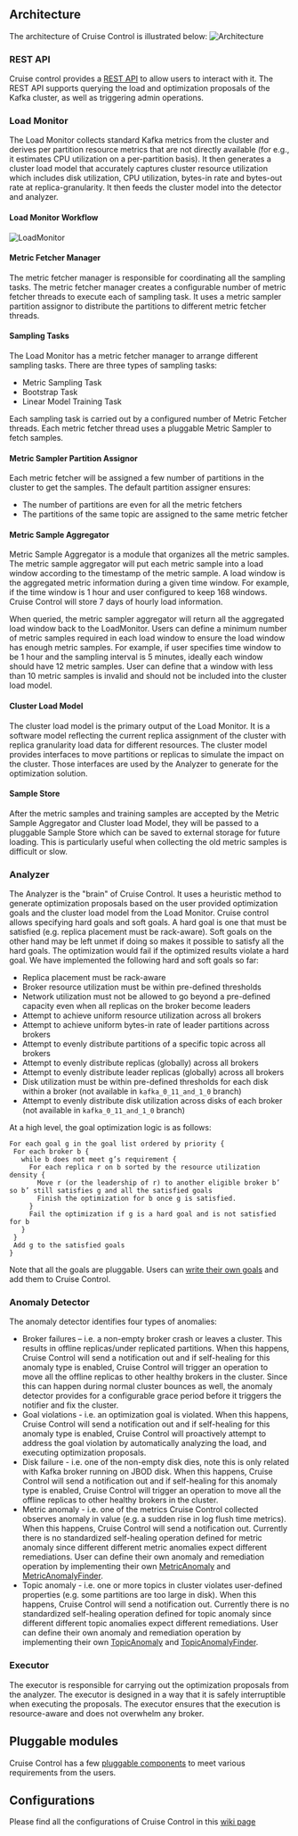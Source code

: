 ## Architecture
The architecture of Cruise Control is illustrated below:
![Architecture](https://github.com/linkedin/cruise-control/blob/migrate_to_kafka_2_4/docs/images/architecture.png)

### REST API 
Cruise control provides a [REST API](https://github.com/linkedin/cruise-control/wiki/REST-APIs) to allow users to interact with it. The REST API supports querying the load and optimization proposals of the Kafka cluster, as well as triggering admin operations. 

### Load Monitor 
The Load Monitor collects standard Kafka metrics from the cluster and derives per partition resource metrics that are not directly available (for e.g., it estimates CPU utilization on a per-partition basis). It then generates a cluster load model that accurately captures cluster resource utilization which includes disk utilization, CPU utilization, bytes-in rate and bytes-out rate at replica-granularity. It then feeds the cluster model into the detector and analyzer.

#### Load Monitor Workflow
![LoadMonitor](https://github.com/linkedin/cruise-control/blob/migrate_to_kafka_2_4/docs/images/loadMonitor.png)
#### Metric Fetcher Manager
The metric fetcher manager is responsible for coordinating all the sampling tasks. The metric fetcher manager creates a configurable number of metric fetcher threads to execute each of sampling task. It uses a metric sampler partition assignor to distribute the partitions to different metric fetcher threads.

#### Sampling Tasks
The Load Monitor has a metric fetcher manager to arrange different sampling tasks. There are three types of sampling tasks: 
* Metric Sampling Task
* Bootstrap Task
* Linear Model Training Task

Each sampling task is carried out by a configured number of Metric Fetcher threads. Each metric fetcher thread uses a pluggable Metric Sampler to fetch samples. 

#### Metric Sampler Partition Assignor
Each metric fetcher will be assigned a few number of partitions in the cluster to get the samples. The default partition assigner ensures:
* The number of partitions are even for all the metric fetchers
* The partitions of the same topic are assigned to the same metric fetcher

#### Metric Sample Aggregator
Metric Sample Aggregator is a module that organizes all the metric samples. The metric sample aggregator will put each metric sample into a load window according to the timestamp of the metric sample. A load window is the aggregated metric information during a given time window. For example, if the time window is 1 hour and user configured to keep 168 windows. Cruise Control will store 7 days of hourly load information.

When queried, the metric sampler aggregator will return all the aggregated load window back to the LoadMonitor. Users can define a minimum number of metric samples required in each load window to ensure the load window has enough metric samples. For example, if user specifies time window to be 1 hour and the sampling interval is 5 minutes, ideally each window should have 12 metric samples. User can define that a window with less than 10 metric samples is invalid and should not be included into the cluster load model.

#### Cluster Load Model
The cluster load model is the primary output of the Load Monitor. It is a software model reflecting the current replica assignment of the cluster with replica granularity load data for different resources. The cluster model provides interfaces to move partitions or replicas to simulate the impact on the cluster. Those interfaces are used by the Analyzer to generate for the optimization solution.

#### Sample Store
After the metric samples and training samples are accepted by the Metric Sample Aggregator and Cluster load Model, they will be passed to a pluggable Sample Store which can be saved to external storage for future loading. This is particularly useful when collecting the old metric samples is difficult or slow.

### Analyzer 
The Analyzer is the "brain" of Cruise Control. It uses a heuristic method to generate optimization proposals based on the user provided optimization goals and the cluster load model from the Load Monitor. 
Cruise control allows specifying hard goals and soft goals. A hard goal is one that must be satisfied (e.g. replica placement must be rack-aware). Soft goals on the other hand may be left unmet if doing so makes it possible to satisfy all the hard goals. The optimization would fail if the optimized results violate a hard goal. We have implemented the following hard and soft goals so far: 
* Replica placement must be rack-aware 
* Broker resource utilization must be within pre-defined thresholds 
* Network utilization must not be allowed to go beyond a pre-defined capacity even when all replicas on the broker become leaders 
* Attempt to achieve uniform resource utilization across all brokers 
* Attempt to achieve uniform bytes-in rate of leader partitions across brokers 
* Attempt to evenly distribute partitions of a specific topic across all brokers 
* Attempt to evenly distribute replicas (globally) across all brokers
* Attempt to evenly distribute leader replicas (globally) across all brokers
* Disk utilization must be within pre-defined thresholds for each disk within a broker (not available in `kafka_0_11_and_1_0` branch)
* Attempt to evenly distribute disk utilization across disks of each broker (not available in `kafka_0_11_and_1_0` branch)

At a high level, the goal optimization logic is as follows: 
```
For each goal g in the goal list ordered by priority { 
 For each broker b { 
   while b does not meet g’s requirement { 
     For each replica r on b sorted by the resource utilization density { 
       Move r (or the leadership of r) to another eligible broker b’ so b’ still satisfies g and all the satisfied goals 
       Finish the optimization for b once g is satisfied. 
     } 
     Fail the optimization if g is a hard goal and is not satisfied for b 
   } 
 } 
 Add g to the satisfied goals 
}
```
Note that all the goals are pluggable.  Users can [write their own goals](https://github.com/linkedin/cruise-control/wiki/Write-your-own-goals) and add them to Cruise Control.

### Anomaly Detector 
The anomaly detector identifies four types of anomalies: 
* Broker failures – i.e. a non-empty broker crash or leaves a cluster. This results in offline replicas/under replicated partitions. When this happens, Cruise Control will send a notification out and if self-healing for this anomaly type is enabled, Cruise Control will trigger an operation to move all the offline replicas to other healthy brokers in the cluster. Since this can happen during normal cluster bounces as well, the anomaly detector provides for a configurable grace period before it triggers the notifier and fix the cluster. 
* Goal violations - i.e. an optimization goal is violated. When this happens, Cruise Control will send a notification out and if self-healing for this anomaly type is enabled, Cruise Control will proactively attempt to address the goal violation by automatically analyzing the load, and executing optimization proposals. 
* Disk failure - i.e. one of the non-empty disk dies, note this is only related with Kafka broker running on JBOD disk. When this happens, Cruise Control will send a notification out and if self-healing for this anomaly type is enabled, Cruise Control will trigger an operation to move all the offline replicas to other healthy brokers in the cluster. 
* Metric anomaly - i.e. one of the metrics Cruise Control collected observes anomaly in value (e.g. a sudden rise in log flush time metrics). When this happens, Cruise Control will send a notification out. Currently there is no standardized self-healing operation defined for metric anomaly since different different metric anomalies expect different remediations. User can define their own anomaly and remediation operation by implementing their own [MetricAnomaly](https://github.com/linkedin/cruise-control/blob/migrate_to_kafka_2_4/cruise-control-core/src/main/java/com/linkedin/cruisecontrol/detector/metricanomaly/MetricAnomaly.java) and [MetricAnomalyFinder](https://github.com/linkedin/cruise-control/blob/migrate_to_kafka_2_4/cruise-control-core/src/main/java/com/linkedin/cruisecontrol/detector/metricanomaly/MetricAnomalyFinder.java).
* Topic anomaly - i.e. one or more topics in cluster violates user-defined properties (e.g. some partitions are too large in disk). When this happens, Cruise Control will send a notification out. Currently there is no standardized self-healing operation defined for topic anomaly since different different topic anomalies expect different remediations. User can define their own anomaly and remediation operation by implementing their own [TopicAnomaly](https://github.com/linkedin/cruise-control/blob/migrate_to_kafka_2_4/cruise-control/src/main/java/com/linkedin/kafka/cruisecontrol/detector/TopicAnomaly.java) and [TopicAnomalyFinder](https://github.com/linkedin/cruise-control/blob/migrate_to_kafka_2_4/cruise-control/src/main/java/com/linkedin/kafka/cruisecontrol/detector/TopicAnomalyFinder.java).


### Executor
The executor is responsible for carrying out the optimization proposals from the analyzer. The executor is designed in a way that it is safely interruptible when executing the proposals. The executor ensures that the execution is resource-aware and does not overwhelm any broker.

## Pluggable modules
Cruise Control has a few [pluggable components](https://github.com/linkedin/cruise-control/wiki/Pluggable-Components) to meet various requirements from the users.

## Configurations
Please find all the configurations of Cruise Control in this [wiki page](https://github.com/linkedin/cruise-control/wiki/Configurations)

